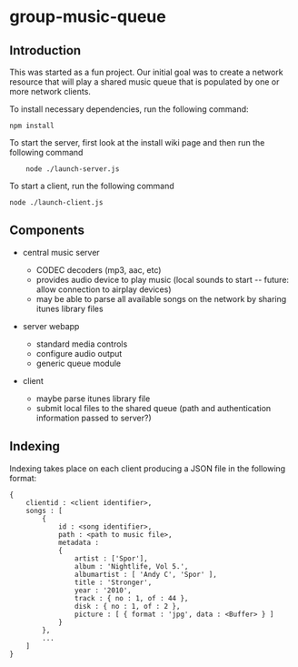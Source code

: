 group-music-queue
=================
Introduction
------------
This was started as a fun project.  Our initial goal was to create a network resource that will play a shared music queue 
that is populated by one or more network clients.

To install necessary dependencies, run the following command:
    
	npm install


To start the server, first look at the install wiki page and then run the following command

    	node ./launch-server.js

To start a client, run the following command

	node ./launch-client.js

Components
----------
 - central music server
 	- CODEC decoders (mp3, aac, etc)
 	- provides audio device to play music (local sounds to start -- future: allow connection to airplay devices)
 	- may be able to parse all available songs on the network by sharing itunes library files
 
 - server webapp
 	- standard media controls
 	- configure audio output
 	- generic queue module
 
 - client 
 	- maybe parse itunes library file
 	- submit local files to the shared queue (path and authentication information passed to server?)   

Indexing
--------
Indexing takes place on each client producing a JSON file in the following format:

	{
		clientid : <client identifier>,
		songs : [
			{
				id : <song identifier>,
				path : <path to music file>,
				metadata : 
				{
					artist : ['Spor'],
					album : 'Nightlife, Vol 5.',
					albumartist : [ 'Andy C', 'Spor' ],
					title : 'Stronger',
					year : '2010',
					track : { no : 1, of : 44 },
					disk : { no : 1, of : 2 },
					picture : [ { format : 'jpg', data : <Buffer> } ]
				}
			},
			...
		]
	}
